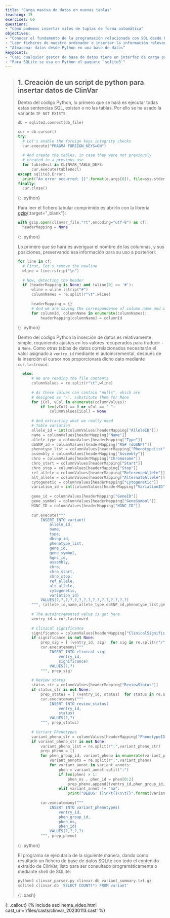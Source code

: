 ```yaml
---
title: "Carga masiva de datos en nuevas tablas"
teaching: 15
exercises: 60
questions:
- "Cómo podemos insertar miles de tuplas de forma automática"
objectives:
- "Conocer el fundamento de la programación relacionada con SQL desde Python"
- "Leer ficheros de nuestro ordenador e insertar la información relevante en una base de datos relacional"
- "Almacenar datos desde Python en una base de datos"
keypoints:
- "Casi cualquier gestor de base de datos tiene un interfaz de carga para ser usado desde cualquier lenguaje de programación"
- "Para SQLite se usa en Python el paquete `sqlite3`"
---
```



> ## 1. Creación de un script de python para insertar datos de ClinVar
> Dentro del código Python, lo primero que se hará es ejecutar todas estas sentencias SQL, existan o no las tablas. Por ello se ha usado la variante `IF NOT EXISTS`:
>
> ~~~python
> db = sqlite3.connect(db_file)
> 
> cur = db.cursor()
> try:
> 	# Let's enable the foreign keys integrity checks
> 	cur.execute("PRAGMA FOREIGN_KEYS=ON")
> 	
> 	# And create the tables, in case they were not previously
> 	# created in a previous use
> 	for tableDecl in CLINVAR_TABLE_DEFS:
> 		cur.execute(tableDecl)
> except sqlite3.Error:
> 	print("An error occurred: {}".format(e.args[0]), file=sys.stderr)
> finally:
> 	cur.close()
> ~~~
> {: .python}
>
> Para leer el fichero tabular comprimido es abrirlo con la librería [gzip](https://docs.python.org/3/library/gzip.html){:target="_blank"}:
>
> ~~~python
> with gzip.open(clinvar_file,"rt",encoding="utf-8") as cf:
> 	headerMapping = None
> ~~~
> {: .python}
>
> Lo primero que se hará es averiguar el nombre de las columnas, y sus posiciones, preservando esa información para su uso a posteriori:
>
> ~~~python
> for line in cf:
> 	# First, let's remove the newline
> 	wline = line.rstrip("\n")
> 	
> 	# Now, detecting the header
> 	if (headerMapping is None) and (wline[0] == '#'):
> 		wline = wline.lstrip("#")
> 		columnNames = re.split(r"\t",wline)
> 		
> 		headerMapping = {}
> 		# And we are saving the correspondence of column name and id
> 		for columnId, columnName in enumerate(columnNames):
> 			headerMapping[columnName] = columnId
> ~~~
> {: .python}
>
> Dentro del código Python la inserción de datos es relativamente simple, requiriendo ajustes en los valores recuperados para traducir `-` a `None`.
> Como otras tablas de datos correlacionados necesitarán el valor asignado a `ventry_id` mediante el autoincremental, después de la inserción
> el cursor nos proporcionará dicho dato mediante `cur.lastrowid`:
>
> ~~~python
>	else:
>		# We are reading the file contents	
>		columnValues = re.split(r"\t",wline)
>		
>		# As these values can contain "nulls", which are
>		# designed as '-', substitute them for None
>		for iCol, vCol in enumerate(columnValues):
>			if len(vCol) == 0 or vCol == "-":
>				columnValues[iCol] = None
>		
>		# And extracting what we really need
>		# Table variation
>		allele_id = int(columnValues[headerMapping["AlleleID"]])
>		name = columnValues[headerMapping["Name"]]
>		allele_type = columnValues[headerMapping["Type"]]
>		dbSNP_id = columnValues[headerMapping["RS# (dbSNP)"]]
>		phenotype_list = columnValues[headerMapping["PhenotypeList"]]
>		assembly = columnValues[headerMapping["Assembly"]]
>		chro = columnValues[headerMapping["Chromosome"]]
>		chro_start = columnValues[headerMapping["Start"]]
>		chro_stop = columnValues[headerMapping["Stop"]]
>		ref_allele = columnValues[headerMapping["ReferenceAllele"]]
>		alt_allele = columnValues[headerMapping["AlternateAllele"]]
>		cytogenetic = columnValues[headerMapping["Cytogenetic"]]
>		variation_id = int(columnValues[headerMapping["VariationID"]])
>		
>		gene_id = columnValues[headerMapping["GeneID"]]
>		gene_symbol = columnValues[headerMapping["GeneSymbol"]]
>		HGNC_ID = columnValues[headerMapping["HGNC_ID"]]
>		
>		cur.execute("""
>			INSERT INTO variant(
>				allele_id,
>				name,
>				type,
>				dbsnp_id,
>				phenotype_list,
>				gene_id,
>				gene_symbol,
>				hgnc_id,
>				assembly,
>				chro,
>				chro_start,
>				chro_stop,
>				ref_allele,
>				alt_allele,
>				cytogenetic,
>				variation_id)
>			VALUES(?,?,?,?,?,?,?,?,?,?,?,?,?,?,?,?)
>		""", (allele_id,name,allele_type,dbSNP_id,phenotype_list,gene_id,gene_symbol,HGNC_ID,assembly,chro,chro_start,chro_stop,ref_allele,alt_allele,cytogenetic,variation_id))
>		
>		# The autoincremented value is got here
>		ventry_id = cur.lastrowid
>		
>		# Clinical significance
>		significance = columnValues[headerMapping["ClinicalSignificance"]]
>		if significance is not None:
>			prep_sig = [ (ventry_id, sig)  for sig in re.split(r"/",significance) ]
>			cur.executemany("""
>				INSERT INTO clinical_sig(
>					ventry_id,
>					significance)
>				VALUES(?,?)
>			""", prep_sig)
>		
>		# Review status
>		status_str = columnValues[headerMapping["ReviewStatus"]]
>		if status_str is not None:
>			prep_status = [ (ventry_id, status)  for status in re.split(r", ",status_str) ]
>			cur.executemany("""
>				INSERT INTO review_status(
>					ventry_id,
>					status)
>				VALUES(?,?)
>			""", prep_status)
>		
>		# Variant Phenotypes
>		variant_pheno_str = columnValues[headerMapping["PhenotypeIDS"]]
>		if variant_pheno_str is not None:
>			variant_pheno_list = re.split(r";",variant_pheno_str)
>			prep_pheno = []
>			for phen_group_id, variant_pheno in enumerate(variant_pheno_list):
>				variant_annots = re.split(r",",variant_pheno)
>				for variant_annot in variant_annots:
>					phen = variant_annot.split(":")
>					if len(phen) > 1:
>						phen_ns , phen_id = phen[0:2]
>						prep_pheno.append((ventry_id,phen_group_id,phen_ns,phen_id))
>					elif variant_annot != "na":
>						print("DEBUG: {}\n\t{}\n\t{}".format(variant_annot,variant_pheno_str,line),file=sys.stderr)
>			
>			cur.executemany("""
>				INSERT INTO variant_phenotypes(
>					ventry_id,
>					phen_group_id,
>					phen_ns,
>					phen_id)
>				VALUES(?,?,?,?)
>			""", prep_pheno)
> ~~~
> {: .python}
>
> El programa se ejecutaría de la siguiente manera, dando como resultado un fichero de base de datos SQLite con todo el contenido extraído de ClinVar, listo para ser consultado programáticamente o mediante *shell* de SQLite:
>
> ~~~bash
> python3 clinvar_parser.py clinvar.db variant_summary.txt.gz
> sqlite3 clinvar.db 'SELECT COUNT(*) FROM variant'
> ~~~
> {: .bash}
>
 {: .callout}
{% include asciinema_video.html cast_url='/files/casts/clinvar_20230113.cast' %} 

